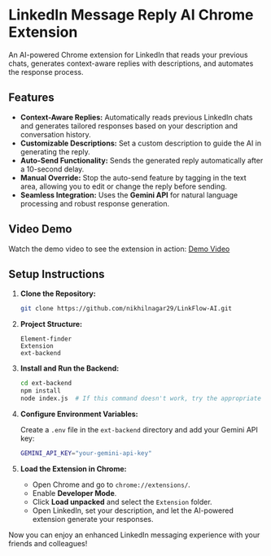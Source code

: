 # LinkedIn Message Reply AI Chrome Extension

An AI-powered Chrome extension for LinkedIn that reads your previous chats, generates context-aware replies with descriptions, and automates the response process.

## Features

- **Context-Aware Replies:** Automatically reads previous LinkedIn chats and generates tailored responses based on your description and conversation history.
- **Customizable Descriptions:** Set a custom description to guide the AI in generating the reply.
- **Auto-Send Functionality:** Sends the generated reply automatically after a 10-second delay.
- **Manual Override:** Stop the auto-send feature by tagging in the text area, allowing you to edit or change the reply before sending.
- **Seamless Integration:** Uses the **Gemini API** for natural language processing and robust response generation.

## Video Demo

Watch the demo video to see the extension in action: [Demo Video](#)  


## Setup Instructions

1. **Clone the Repository:**

   ```bash
   git clone https://github.com/nikhilnagar29/LinkFlow-AI.git
   ```

2. **Project Structure:**

   ```
   Element-finder
   Extension
   ext-backend
   ```

3. **Install and Run the Backend:**

   ```bash
   cd ext-backend
   npm install
   node index.js  # If this command doesn't work, try the appropriate command for your setup.
   ```

4. **Configure Environment Variables:**

   Create a `.env` file in the `ext-backend` directory and add your Gemini API key:

   ```bash
   GEMINI_API_KEY="your-gemini-api-key"
   ```

5. **Load the Extension in Chrome:**

   - Open Chrome and go to `chrome://extensions/`.
   - Enable **Developer Mode**.
   - Click **Load unpacked** and select the `Extension` folder.
   - Open LinkedIn, set your description, and let the AI-powered extension generate your responses.

Now you can enjoy an enhanced LinkedIn messaging experience with your friends and colleagues!
